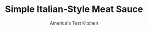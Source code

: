 ---
layout: ../../layouts/MarkdownPostLayout.astro
title: Simple Italian-Style Meat Sauce
author: America's Test Kitchen
pubDate: 2023-03-15
description: "Meat sauce is often uninspired—or worse, features rubbery meat. ￼Here’s how to make it right."
image_url: https://res.cloudinary.com/hksqkdlah/image/upload/ar_1:1,c_fill,dpr_2.0,f_auto,fl_lossy.progressive.strip_profile,g_faces:auto,q_auto:low,w_344/23862_sfs-simple-italian-style-meat-sauce-23-1
tags: ["Main Courses","Italian","Beef","Sauces"]
calories: 1792
protein: 12
carbohydrates: 11
fats: 
fiber: 3
ingredients: ["4 ounces, white mushrooms, trimmed and broken into rough pieces","1 slice, hearty white sandwich bread, torn into quarters","2 tablespoons, whole milk","1/2 teaspoon, table salt","1/2 teaspoon, black pepper","1 pound, 85 percent lean ground beef","1 tablespoon, olive oil","1 large, onion, chopped fine","6 , garlic cloves, minced","1 tablespoon, tomato paste","1/4 teaspoon, red pepper flakes","1 , (14.5-ounce) can diced tomatoes, drained with 1/4 cup juice reserved","1 tablespoon, minced fresh oregano or 1 teaspoon dried","1 , (28-ounce) can crushed tomatoes","1/4 cup, grated Parmesan cheese"]
serves: 10
time: "1¼ hours"
instructions: ["Process mushrooms in food processor until finely chopped, about 8 pulses, scraping down sides of bowl as needed; transfer to bowl. Add bread, milk, 1/2 teaspoon salt, and 1/2 teaspoon pepper to now-empty processor and process until paste forms, about 8 pulses. Add beef and pulse until mixture is well combined, about 6 pulses.","Heat oil in large saucepan over medium-high heat until just smoking. Add onion and mushrooms and cook, stirring frequently, until vegetables are browned and dark bits form on pan bottom, 6 to 12 minutes. Stir in garlic, tomato paste, and pepper flakes; cook until fragrant and tomato paste starts to brown, about 1 minute. Add reserved tomato juice and 2 teaspoons oregano (if using dried, add full amount), scraping up any browned bits. Add meat mixture and cook, breaking meat into small pieces with spoon, until beef loses its raw color, 2 to 4 minutes, making sure that meat does not brown.","Stir in crushed tomatoes and diced tomatoes and bring to simmer. Reduce heat to low and gently simmer until sauce has thickened and flavors have blended, about 30 minutes. Stir in Parmesan and remaining 1 teaspoon oregano; season with salt and pepper to taste."]
nutrition: ["544 mg Potassium","161 mg Phosphorus","111 mg Calcium","2 mg Iron","36 mg Magnesium","379 mg Sodium","2 mg Zinc","9 g Fat","4 mg Niacin (B3)","4 g Monounsaturated","14 mg Vitamin C","33 mg Cholesterol","3 g Saturated","3 g Fiber","24 µg Folate (food)","5 g Sugars","9 µg Vitamin K","170 g Water","11 g Carbs","25 µg Folate equivalent (total)","12 g Protein","1 mg Vitamin E","1 µg Vitamin B12","30 µg Vitamin A","179 kcal Energy","1792 calories"]
notes: "Except for ground round (which tasters found spongy and bland), this recipe will work with most types of ground beef, as long as it is 85 percent lean. (Eighty percent lean beef will turn the sauce greasy; 90 percent will make it fibrous.) If using dried oregano, add the entire amount with the reserved tomato juice in step 2. Leftover sauce can be refrigerated for up to three days or frozen for up to one month."
---